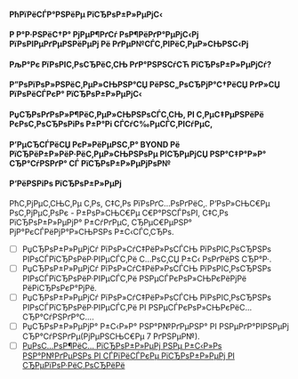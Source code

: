 <!--
	Р•СЃР»Рё РєР°РєРѕРµ-С‚Рѕ РёР· РїРѕР»РµР№ РЅРµ РїРѕРґС…РѕРґРёС‚ Рє РґР°РЅРЅРѕР№ РїСЂРѕР±Р»РµРјРµ, СѓРґР°Р»РёС‚Рµ РµРіРѕ!
	Р’СЃС‘, С‡С‚Рѕ РЅР°РїРёСЃР°РЅРѕ РІ С‚СЌРіР°С… РїРѕРґРѕР±РЅС‹С… СЌС‚РѕРјСѓ, СЏРІР»СЏРµС‚СЃСЏ РєРѕРјРјРµРЅС‚Р°СЂРёРµРј Рё РЅРµ Р±СѓРґРµС‚ РѕС‚РѕР±СЂР°Р¶РµРЅРѕ РІ РїСЂРѕР±Р»РµРјРµ.
	Р‘СѓРґСЊС‚Рµ РѕСЃС‚РѕСЂРѕР¶РЅС‹, РґР°Р±С‹ РЅРµ РЅР°РїРёСЃР°С‚СЊ РІ РЅРёС….
	РЁСѓС‚РєРё РёР»Рё СЃРїР°Рј РїСЂРѕР±Р»РµРјР°РјРё РїСЂРёРІРµРґСѓС‚ Рє РЅР°РєР°Р·Р°РЅРёСЋ!
	
	Р’РЎРўРђР’Р›РЇР™РўР• РЎР’РћР РћРўР’Р•РўР« РќРР–Р• Р—РђР“РћР›РћР’РљРћР’ Р’ РџРЈРЎРўРћР• РњР•РЎРўРћ
	(Р›РёРЅРёРё СЃ С‡РµС‚С‹СЂСЊРјСЏ #) 
	РќР• Р Р•Р”РђРљРўРР РЈР™РўР• РР›Р РЈР”РђР›РЇР™РўР• РРҐ, СЌС‚Рѕ С‡Р°СЃС‚СЊ С„РѕСЂРјР°С‚РёСЂРѕРІР°РЅРіРёСЏ.
-->

#### РћРїРёСЃР°РЅРёРµ РїСЂРѕР±Р»РµРјС‹



#### Р Р°Р·РЅРёС†Р° РјРµР¶РґСѓ РѕР¶РёРґР°РµРјС‹Рј РїРѕРІРµРґРµРЅРёРµРј Рё РґРµР№СЃС‚РІРёС‚РµР»СЊРЅС‹Рј



#### РљР°Рє РїРѕРІС‚РѕСЂРёС‚СЊ РґР°РЅРЅСѓСЋ РїСЂРѕР±Р»РµРјСѓ?



#### Р”РѕРїРѕР»РЅРёС‚РµР»СЊРЅР°СЏ РёРЅС„РѕСЂРјР°С†РёСЏ РґР»СЏ РїРѕРёСЃРєР° РїСЂРѕР±Р»РµРјС‹
<!-- Рє РїСЂРёРјРµСЂСѓ, РЅР°Р·РІР°РЅРёРµ РѕР±СЉРµРєС‚Р°, СЃРѕРѕР±С‰РµРЅРёСЏ СЃРІСЏР·Р°РЅРЅС‹Рµ СЃ РїСЂРѕР±Р»РµРјРѕР№, Р»РѕРіРё, Рё С‚.Рґ. -->



#### РџСЂРѕРґРѕР»Р¶РёС‚РµР»СЊРЅРѕСЃС‚СЊ, РІ С‚РµС‡РµРЅРёРё РєРѕС‚РѕСЂРѕРіРѕ Р±Р°Рі СЃСѓС‰РµСЃС‚РІСѓРµС‚
<!--
	Р§РµРј С‚РѕС‡РЅРµРµ РІС‹ СЃРєР°Р¶РµС‚Рµ РІСЂРµРјСЏ, С‚РµРј Р±РѕР»СЊС€Рµ С€Р°РЅСЃРѕРІ, С‡С‚Рѕ РїСЂРѕР±Р»РµРјР° Р±СѓРґРµС‚ РЅР°Р№РґРµРЅР° Р±С‹СЃС‚СЂРѕ.
  РќРѕ РґР°Р¶Рµ РµСЃР»Рё РІС‹ РЅРµ СѓРІРµСЂРµРЅС‹, РЅР°Р·РѕРІРёС‚Рµ РІСЂРµРјСЏ, РєРѕС‚РѕСЂРѕРµ РІС‹ РїСЂРµРґРїРѕР»Р°РіР°РµР№С‚Рµ.
-->



#### Р’РµСЂСЃРёСЏ РєР»РёРµРЅС‚Р° BYOND Рё РїСЂРёР±Р»РёР·РёС‚РµР»СЊРЅРѕРµ РІСЂРµРјСЏ РЅР°С‡Р°Р»Р° СЂР°СѓРЅРґР° СЃ РїСЂРѕР±Р»РµРјРѕР№


#### Р‘РёРЅРіРѕ РїСЂРѕР±Р»РµРј

РћС‚РјРµС‚СЊС‚Рµ С‚Рѕ, С‡С‚Рѕ РїРѕРґС…РѕРґРёС‚. Р‘РѕР»СЊС€Рµ РѕС‚РјРµС‚РѕРє - Р±РѕР»СЊС€Рµ С€Р°РЅСЃРѕРІ, С‡С‚Рѕ РїСЂРѕР±Р»РµРјР° Р±СѓРґРµС‚ СЂРµС€РµРЅР° РјР°РєСЃРёРјР°Р»СЊРЅРѕ Р±С‹СЃС‚СЂРѕ.

<!-- РћС‚РјРµС‚РёС‚СЊ РјРѕР¶РЅРѕ СЃ РїРѕРјРѕС‰СЊ "x" РІРїРёСЃР°РЅРЅРѕРіРѕ РІ [ ] (Рє РїСЂРёРјРµСЂСѓ: [x])-->
<!-- РќРµ Р·Р°Р±СѓРґСЊС‚Рµ СѓР±СЂР°С‚СЊ РїСЂРѕР±РµР»С‹ РІ СЃРєРѕР±РєР°С…, РёРЅР°С‡Рµ РЅРµ Р±СѓРґРµС‚ СЂР°Р±РѕС‚Р°С‚СЊ! -->
- [ ] РџСЂРѕР±Р»РµРјСѓ РїРѕР»СѓС‡РёР»РѕСЃСЊ РїРѕРІС‚РѕСЂРЅРѕ РІРѕСЃРїСЂРѕРёР·РІРµСЃС‚Рё С…РѕС‚СЏ Р±С‹ РѕРґРёРЅ СЂР°Р·.
- [ ] РџСЂРѕР±Р»РµРјСѓ РїРѕР»СѓС‡РёР»РѕСЃСЊ РїРѕРІС‚РѕСЂРЅРѕ РІРѕСЃРїСЂРѕРёР·РІРµСЃС‚Рё РЅРµСЃРєРѕР»СЊРєРёРјРё РёРіСЂРѕРєР°РјРё.
- [ ] РџСЂРѕР±Р»РµРјСѓ РїРѕР»СѓС‡РёР»РѕСЃСЊ РїРѕРІС‚РѕСЂРЅРѕ РІРѕСЃРїСЂРѕРёР·РІРµСЃС‚Рё РІ РЅРµСЃРєРѕР»СЊРєРёС… СЂР°СѓРЅРґР°С….
- [ ] РџСЂРѕР±Р»РµРјР° Р±С‹Р»Р° РЅР°Р№РґРµРЅР° РІ РЅРµРґР°РІРЅРµРј СЂР°СѓРЅРґРµ(РјРµРЅСЊС€Рµ 7 РґРЅРµР№).
- [ ] [РџРѕС…РѕР¶РёС… РїСЂРѕР±Р»РµРј РЅРµ Р±С‹Р»Рѕ РЅР°Р№РґРµРЅРѕ РІ СЃРїРёСЃРєРµ РїСЂРѕР±Р»РµРј РІ СЂРµРїРѕР·РёС‚РѕСЂРёРё](https://github.com/animusdev/Fallout-13/issues)
